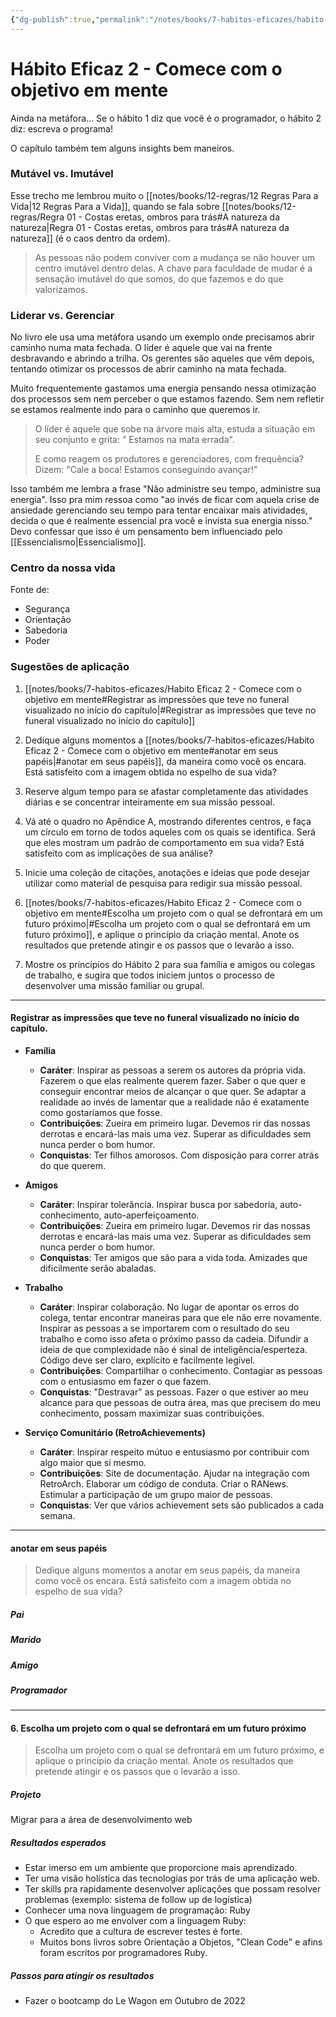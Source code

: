 ```yaml
---
{"dg-publish":true,"permalink":"/notes/books/7-habitos-eficazes/habito-eficaz-2-comece-com-o-objetivo-em-mente/","dgHomeLink":true,"dgPassFrontmatter":false}
---
```


# Hábito Eficaz 2 - Comece com o objetivo em mente

Ainda na metáfora... Se o hábito 1 diz que você é o programador, o hábito 2 diz: escreva o programa!

O capítulo também tem alguns insights bem maneiros.

### Mutável vs. Imutável

Esse trecho me lembrou muito o [[notes/books/12-regras/12 Regras Para a Vida|12 Regras Para a Vida]], quando se fala sobre [[notes/books/12-regras/Regra 01 - Costas eretas, ombros para trás#A natureza da natureza|Regra 01 - Costas eretas, ombros para trás#A natureza da natureza]] (é o caos dentro da ordem).

> As pessoas não podem conviver com a mudança se não houver um centro imutável dentro delas. A chave para faculdade de mudar é a sensação imutável do que somos, do que fazemos e do que valorizamos.


### Liderar vs. Gerenciar

No livro ele usa uma metáfora usando um exemplo onde precisamos abrir caminho numa mata fechada. O líder é aquele que vai na frente desbravando e abrindo a trilha. Os gerentes são aqueles que vêm depois, tentando otimizar os processos de abrir caminho na mata fechada.

Muito frequentemente gastamos uma energia pensando nessa otimização dos processos sem nem perceber o que estamos fazendo. Sem nem refletir se estamos realmente indo para o caminho que queremos ir.

> O líder é aquele que sobe na árvore mais alta, estuda a situação em seu conjunto e grita: " Estamos na mata errada".
> 
> E como reagem os produtores e gerenciadores, com frequência? Dizem: "Cale a boca! Estamos conseguindo avançar!"

Isso também me lembra a frase "Não administre seu tempo, administre sua energia". Isso pra mim ressoa como "ao invés de ficar com aquela crise de ansiedade gerenciando seu tempo para tentar encaixar mais atividades, decida o que é realmente essencial pra você e invista sua energia nisso." Devo confessar que isso é um pensamento bem influenciado pelo [[Essencialismo|Essencialismo]].

### Centro da nossa vida

Fonte de:

- Segurança
- Orientação
- Sabedoria
- Poder


### Sugestões de aplicação

1. [[notes/books/7-habitos-eficazes/Habito Eficaz 2 - Comece com o objetivo em mente#Registrar as impressões que teve no funeral visualizado no início do capítulo|#Registrar as impressões que teve no funeral visualizado no início do capítulo]]

2. Dedique alguns momentos a [[notes/books/7-habitos-eficazes/Habito Eficaz 2 - Comece com o objetivo em mente#anotar em seus papéis|#anotar em seus papéis]], da maneira como você os encara. Está satisfeito com a imagem obtida no espelho de sua vida?

3. Reserve algum tempo para se afastar completamente das atividades diárias e se concentrar inteiramente em sua missão pessoal.

4. Vá até o quadro no Apêndice A, mostrando diferentes centros, e faça um círculo em torno de todos aqueles com os quais se identifica. Será que eles mostram um padrão de comportamento em sua vida? Está satisfeito com as implicações de sua análise?

5. Inicie uma coleção de citações, anotações e ideias que pode desejar utilizar como material de pesquisa para redigir sua missão pessoal.

6. [[notes/books/7-habitos-eficazes/Habito Eficaz 2 - Comece com o objetivo em mente#Escolha um projeto com o qual se defrontará em um futuro próximo|#Escolha um projeto com o qual se defrontará em um futuro próximo]], e aplique o princípio da criação mental. Anote os resultados que pretende atingir e os passos que o levarão a isso.

7. Mostre os princípios do Hábito 2 para sua família e amigos ou colegas de trabalho, e sugira que todos iniciem juntos o processo de desenvolver uma missão familiar ou grupal.


---


#### Registrar as impressões que teve no funeral visualizado no início do capítulo.

- **Família**
    - **Caráter**: Inspirar as pessoas a serem os autores da própria vida. Fazerem o que elas realmente querem fazer. Saber o que quer e conseguir encontrar meios de alcançar o que quer. Se adaptar a realidade ao invés de lamentar que a realidade não é exatamente como gostaríamos que fosse.
    - **Contribuições**: Zueira em primeiro lugar. Devemos rir das nossas derrotas e encará-las mais uma vez. Superar as dificuldades sem nunca perder o bom humor.
    - **Conquistas**: Ter filhos amorosos. Com disposição para correr atrás do que querem.
    
- **Amigos**
    - **Caráter**: Inspirar tolerância. Inspirar busca por sabedoria, auto-conhecimento, auto-aperfeiçoamento.
    - **Contribuições**: Zueira em primeiro lugar. Devemos rir das nossas derrotas e encará-las mais uma vez. Superar as dificuldades sem nunca perder o bom humor.
    - **Conquistas**: Ter amigos que são para a vida toda. Amizades que dificilmente serão abaladas.
    
- **Trabalho**
    - **Caráter**: Inspirar colaboração. No lugar de apontar os erros do colega, tentar encontrar maneiras para que ele não erre novamente. Inspirar as pessoas a se importarem com o resultado do seu trabalho e como isso afeta o próximo passo da cadeia. Difundir a ideia de que complexidade não é sinal de inteligência/esperteza. Código deve ser claro, explícito e facilmente legível.
    - **Contribuições**: Compartilhar o conhecimento. Contagiar as pessoas com o entusiasmo em fazer o que fazem.
    - **Conquistas**: "Destravar" as pessoas. Fazer o que estiver ao meu alcance para que pessoas de outra área, mas que precisem do meu conhecimento, possam maximizar suas contribuições.
    
- **Serviço Comunitário (RetroAchievements)**
    - **Caráter**: Inspirar respeito mútuo e entusiasmo por contribuir com algo maior que si mesmo.
    - **Contribuições**: Site de documentação. Ajudar na integração com RetroArch. Elaborar um código de conduta. Criar o RANews. Estimular a participação de um grupo maior de pessoas.
    - **Conquistas**: Ver que vários achievement sets são publicados a cada semana.

---

#### anotar em seus papéis

>  Dedique alguns momentos a anotar em seus papéis, da maneira como você os encara. Está satisfeito com a imagem obtida no espelho de sua vida?

##### Pai

##### Marido

##### Amigo

##### Programador




---

#### 6. Escolha um projeto com o qual se defrontará em um futuro próximo

> Escolha um projeto com o qual se defrontará em um futuro próximo, e aplique o princípio da criação mental. Anote os resultados que pretende atingir e os passos que o levarão a isso.

##### Projeto

Migrar para a área de desenvolvimento web


##### Resultados esperados

- Estar imerso em um ambiente que proporcione mais aprendizado.
- Ter uma visão holística das tecnologias por trás de uma aplicação web.
- Ter skills pra rapidamente desenvolver aplicações que possam resolver problemas (exemplo: sistema de follow up de logística)
- Conhecer uma nova linguagem de programação: Ruby
- O que espero ao me envolver com a linguagem Ruby:
    - Acredito que a cultura de escrever testes é forte.
    - Muitos bons livros sobre Orientação a Objetos, "Clean Code" e afins foram escritos por programadores Ruby.


##### Passos para atingir os resultados
- Fazer o bootcamp do Le Wagon em Outubro de 2022

